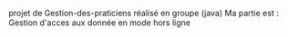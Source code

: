 projet de Gestion-des-praticiens réalisé en groupe (java)
Ma partie est :
Gestion d'acces aux donnée en mode hors ligne
